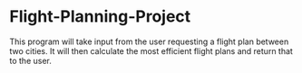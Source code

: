 # Flight-Planning-Project
This program will take input from the user requesting a flight plan between two cities. It will then calculate the most efficient flight plans and return that to the user. 
